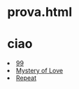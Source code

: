 # prova.html
<html>
  <body>
  <head>
    <div id="barra"></div>
<h1> ciao </h1>    
</head>
    <li>
      <a href="https://www.youtube.com/watch?v=GlZ5WdXswEQ"> 99 </a> </li>
<li> <a href="https://www.youtube.com/watch?v=4WTt69YO2VI&list=WL&index=17"> Mystery of Love </a> </li>
    <li> <a href="https://www.youtube.com/watch?v=_JnEpGPbxLM"> Repeat </a> </li>
   
    

</body>
</html>

